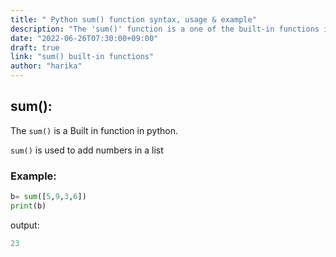 ```yaml
---
title: " Python sum() function syntax, usage & example"
description: "The 'sum()' function is a one of the built-in functions in python"
date: "2022-06-26T07:30:00+09:00"
draft: true
link: "sum() built-in functions"
author: "harika"
---
```


## sum():
The `sum()` is a Built in function in python.

`sum()` is used to add numbers in a list

### Example:
```python
b= sum([5,9,3,6])
print(b)
```
output:
```python
23
```
